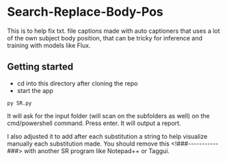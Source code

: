 # Search-Replace-Body-Pos
This is to help fix txt. file captions made with auto captioners that uses a lot of the own subject body position, that can be tricky for inference and training with models like Flux.

## Getting started
* cd into this directory after cloning the repo
* start the app
```
py SR.py
```

It will ask for the input folder (will scan on the subfolders as well) on the cmd/powershell command. Press enter.
It will output a report.

I also adjusted it to add after each substitution a string to help visualize manually each substitution made. You should remove this <!###-----------###> with another SR program like Notepad++ or Taggui.
